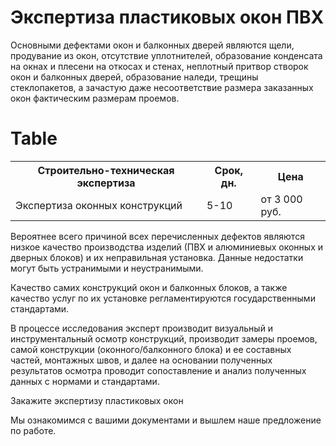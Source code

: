 # Экспертиза пластиковых окон ПВХ

Основными дефектами окон и балконных дверей являются щели, продувание из окон, отсутствие уплотнителей, образование конденсата на окнах и плесени на откосах и стенах, неплотный притвор створок окон и балконных дверей, образование наледи, трещины стеклопакетов, а зачастую даже несоответствие размера заказанных окон фактическим размерам проемов.
# Table
<table>
<tbody>
<tr>
<th><span>Строительно-техническая экспертиза</span></th>
<th>Срок, дн.</th>
<th>Цена</th>
</tr>
<tr>
<td>Экспертиза оконных конструкций</td>
<td>5-10</td>
<td>от 3 000 руб.</td>
</tr>
</tbody>
</table>

Вероятнее всего причиной всех перечисленных дефектов являются низкое качество производства изделий (ПВХ и алюминиевых оконных и дверных блоков) и их неправильная установка. Данные недостатки могут быть устранимыми и неустранимыми.

Качество самих конструкций окон и балконных блоков, а также качество услуг по их установке регламентируются государственными стандартами.

В процессе исследования эксперт производит визуальный и инструментальный осмотр конструкций, производит замеры проемов, самой конструкции (оконного/балконного блока) и ее составных частей, монтажных швов, и далее на основании полученных результатов осмотра проводит сопоставление и анализ полученных данных с нормами и стандартами.

Закажите экспертизу пластиковых окон

Мы ознакомимся с вашими документами и вышлем наше предложение по работе.